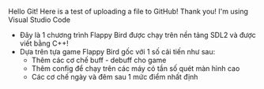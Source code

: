 Hello Git! Here is a test of uploading a file to GitHub! Thank you!
I'm using Visual Studio Code
- Đây là 1 chương trình Flappy Bird được chạy trên nền tảng SDL2 và được viết bằng C++!
- Dựa trên tựa game Flappy Bird gốc với 1 số cải tiến như sau:
    + Thêm các cơ chế buff - debuff cho game
    + Thêm config để chạy trên các máy có tần số quét màn hình cao
    + Các cơ chế ngày và đêm sau 1 mức điểm nhất định
